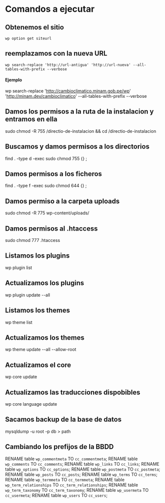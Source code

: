 # Comandos a ejecutar


## Obtenemos el sitio
```
wp option get siteurl

```

## reemplazamos con la nueva URL
```
wp search-replace 'http://url-antigua' 'http://url-nueva' --all-tables-with-prefix --verbose
```

#### Ejemplo

wp search-replace 'http://cambioclimatico.minam.gob.pe/wp' 'http://minam.dev/cambioclimatico' --all-tables-with-prefix --verbose

## Damos los permisos a la ruta de la instalacion y entramos en ella
sudo chmod -R 755 /directio-de-instalacion && cd /directio-de-instalacion

## Buscamos y damos permisos a los directorios
find . -type d -exec sudo chmod 755 {} \;

## Damos permisos a los ficheros
find . -type f -exec sudo chmod 644 {} \;

## Damos permiso a la carpeta uploads
sudo chmod -R 775 wp-content/uploads/

## Damos permisos al .htaccess
sudo chmod 777 .htaccess 

## Listamos los plugins
wp plugin list

## Actualizamos los plugins
wp plugin update --all

## Listamos los themes
wp theme list

## Actualizamos los themes
wp theme update --all --allow-root

## Actualizamos el core
wp core update

## Actualizamos las traducciones dispobibles
wp core language update

## Sacamos backup de la base de datos
mysqldump -u root -p db > path 

## Cambiando los prefijos de la BBDD
RENAME table `wp_commentmeta` TO `cc_commentmeta`;
RENAME table `wp_comments` TO `cc_comments`;
RENAME table `wp_links` TO `cc_links`;
RENAME table `wp_options` TO `cc_options`;
RENAME table `wp_postmeta` TO `cc_postmeta`;
RENAME table `wp_posts` TO `cc_posts`;
RENAME table `wp_terms` TO `cc_terms`;
RENAME table `wp_termmeta` TO `cc_termmeta`;
RENAME table `wp_term_relationships` TO `cc_term_relationships`;
RENAME table `wp_term_taxonomy` TO `cc_term_taxonomy`;
RENAME table `wp_usermeta` TO `cc_usermeta`;
RENAME table `wp_users` TO `cc_users`;